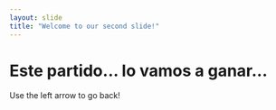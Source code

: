 ```yaml
---
layout: slide
title: "Welcome to our second slide!"
---
```

# Este partido... lo vamos a ganar...
Use the left arrow to go back!
